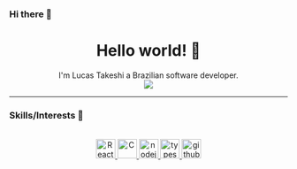 ### Hi there 👋

<h1 align="center">Hello world! 🤗</h1>

<p align="center">I'm Lucas Takeshi a Brazilian software developer.
<br />
<img src="https://github-readme-stats.vercel.app/api/top-langs/?username=Ltaka&layout=compact&theme=gotham"/>
</p>
<hr>

### Skills/Interests 🏅
<br>

<div align="center">
<a href="https://reactjs.org/">
  <img
    alt="React"
    height="35"
    src="assets/react.svg" />
</a>
<!-- <a href="https://angular.io/">
  <img
    alt="Angular"
    height="35"
    src="assets/angular.svg" />
</a> -->

<a href="https://www.cprogramming.com/">
  <img
    alt="C"
    height="35"
    src="assets/c.svg" />
</a>

<!-- <a href="https://ionicframework.com/">
  <img
    alt="Ionic"
    height="35"
    src="assets/ionic.svg" />
</a> -->

<a href="https://nodejs.org/">
  <img
    alt="nodejs"
    height="35"
    src="assets/node-dot-js.svg" />
</a>

<!-- <a href="https://www.javascript.com/">
  <img
    alt="javascript"
    height="35"
    src="assets/javascript.svg" />
</a> -->
<a href="https://www.typescriptlang.org/">
  <img
    alt="typescript"
    height="35"
    src="assets/typescript.svg" />
</a>
<a href="https://github.com/">
  <img
    alt="github"
    height="35"
    src="assets/github.svg" />
</a>
<!-- <a href="https://git-scm.com/">
  <img
    alt="git"
    height="35"
    src="assets/git.svg" />
</a>
<a href="https://azure.microsoft.com/pt-br/overview/devops-tutorial/">
  <img
    alt="Azure"
    height="35"
    src="assets/azuredevops.svg" />
</a> -->
</div>





<!--
**LTaka/LTaka** is a ✨ _special_ ✨ repository because its `README.md` (this file) appears on your GitHub profile.

Here are some ideas to get you started:

- 🔭 I’m currently working on ...
- 🌱 I’m currently learning ...
- 👯 I’m looking to collaborate on ...
- 🤔 I’m looking for help with ...
- 💬 Ask me about ...
- 📫 How to reach me: ...
- 😄 Pronouns: ...
- ⚡ Fun fact: ...
-->
